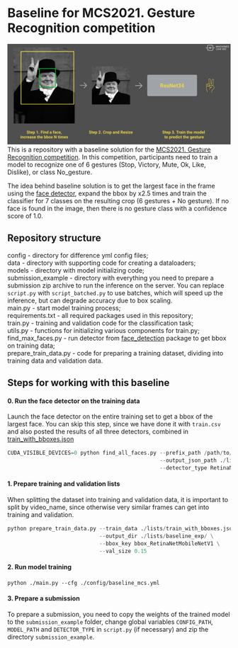 # Baseline for MCS2021. Gesture Recognition competition
![Alt text](figures/pipeline.png?raw=true "Baseline pipeline")
This is a repository with a baseline solution for the [MCS2021. Gesture Recognition competition](https://boosters.pro/championship/machinescansee2021).
In this competition, participants need to train a model to recognize one of 6 gestures (Stop, Victory, Mute, Ok, Like, Dislike), or class No_gesture.

The idea behind baseline solution is to get the largest face in the frame using the [face detector](https://github.com/hukkelas/DSFD-Pytorch-Inference.git), expand the bbox by x2.5 times and train the classifier for 7 classes on the resulting crop (6 gestures + No gesture). If no face is found in the image, then there is no gesture class with a confidence score of 1.0.

## Repository structure
config - directory for difference yml config files;\
data - directory with supporting code for creating a dataloaders;\
models - directory with model initializing code;\
submission_example - directory with everything you need to prepare a submission zip archive to run the inference on the server. You can replace `script.py` with `script_batched.py` to use batches, which will speed up the inference, but can degrade accuracy due to box scaling.\
main.py - start model training process;\
requirements.txt - all required packages used in this repository;\
train.py - training and validation code for the classification task;\
utils.py - functions for initializing various components for train.py;\
find_max_faces.py - run detector from [face_detection](https://github.com/hukkelas/DSFD-Pytorch-Inference.git) package to get bbox on training data;\
prepare_train_data.py - code for preparing a training dataset, dividing into training data and validation data.

## Steps for working with this baseline
#### 0. Run the face detector on the training data
Launch the face detector on the entire training set to get a bbox of the largest face. You can skip this step, since we have done it with `train.csv` and also posted the results of all three detectors, combined in [train_with_bboxes.json](https://drive.google.com/file/d/1JCr6gTTPQsq1GnwibJdAUNOQ0q1vesYM/view?usp=sharing)
```python
CUDA_VISIBLE_DEVICES=0 python find_all_faces.py --prefix_path /path/to/your/data --data_list /path/to/train.csv \
                                                --output_json_path ./lists/train_RetinaNetMobileNetV1_bboxes.json \
                                                --detector_type RetinaNetMobileNetV1
```
#### 1. Prepare training and validation lists
When splitting the dataset into training and validation data, it is important to split by video_name, since otherwise very similar frames can get into training and validation.
```python
python prepare_train_data.py --train_data ./lists/train_with_bboxes.json \
                             --output_dir ./lists/baseline_exp/ \
                             --bbox_key bbox_RetinaNetMobileNetV1 \
                             --val_size 0.15
```

#### 2. Run model training
```
python ./main.py --cfg ./config/baseline_mcs.yml
```

#### 3. Prepare a submission
To prepare a submission, you need to copy the weights of the trained model to the `submission_example` folder, change global variables `CONFIG_PATH`, `MODEL_PATH` and `DETECTOR_TYPE` in `script.py` (if necessary) and zip the directory `submission_example`.